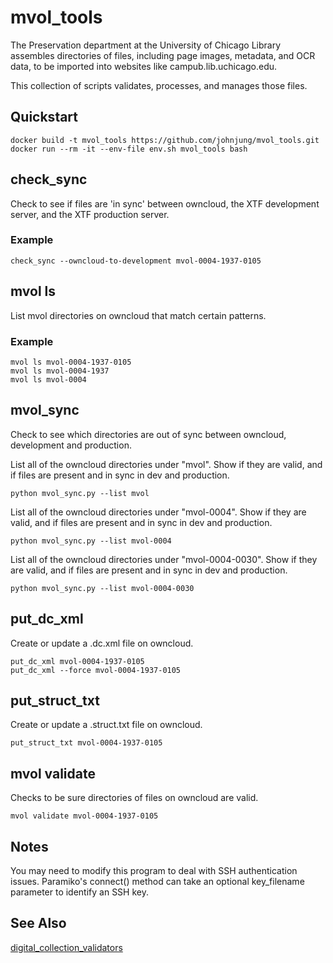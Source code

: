 # mvol_tools

The Preservation department at the University of Chicago Library assembles
directories of files, including page images, metadata, and OCR data, to be
imported into websites like campub.lib.uchicago.edu.

This collection of scripts validates, processes, and manages those files. 

## Quickstart
```
docker build -t mvol_tools https://github.com/johnjung/mvol_tools.git
docker run --rm -it --env-file env.sh mvol_tools bash
```

## check_sync
Check to see if files are 'in sync' between owncloud, the XTF development
server, and the XTF production server.

### Example
```
check_sync --owncloud-to-development mvol-0004-1937-0105
```

## mvol ls
List mvol directories on owncloud that match certain patterns.

### Example
```
mvol ls mvol-0004-1937-0105
mvol ls mvol-0004-1937
mvol ls mvol-0004
```

## mvol_sync
Check to see which directories are out of sync between owncloud, development
and production.

List all of the owncloud directories under "mvol". Show if they are valid, and
if files are present and in sync in dev and production.

```
python mvol_sync.py --list mvol
```

List all of the owncloud directories under "mvol-0004". Show if they are
valid, and if files are present and in sync in dev and production.

```
python mvol_sync.py --list mvol-0004
```

List all of the owncloud directories under "mvol-0004-0030". Show if they
are valid, and if files are present and in sync in dev and production.

```
python mvol_sync.py --list mvol-0004-0030
```

## put_dc_xml
Create or update a .dc.xml file on owncloud.

```
put_dc_xml mvol-0004-1937-0105
put_dc_xml --force mvol-0004-1937-0105
```

## put_struct_txt
Create or update a .struct.txt file on owncloud.

```
put_struct_txt mvol-0004-1937-0105
```

## mvol validate
Checks to be sure directories of files on owncloud are valid.

```
mvol validate mvol-0004-1937-0105
```

## Notes
You may need to modify this program to deal with SSH authentication issues.
Paramiko's connect() method can take an optional key_filename parameter to
identify an SSH key.

## See Also
[digital_collection_validators](https://github.com/uchicago-library/digital_collection_validators)
